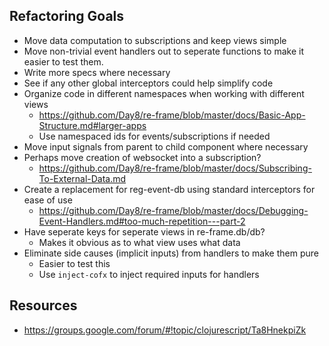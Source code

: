 ## Refactoring Goals

- Move data computation to subscriptions and keep views simple
- Move non-trivial event handlers out to seperate functions to make it
  easier to test them.
- Write more specs where necessary
- See if any other global interceptors could help simplify code
- Organize code in different namespaces when working with different views
  - https://github.com/Day8/re-frame/blob/master/docs/Basic-App-Structure.md#larger-apps
  - Use namespaced ids for events/subscriptions if needed
- Move input signals from parent to child component where necessary
- Perhaps move creation of websocket into a subscription?
  - https://github.com/Day8/re-frame/blob/master/docs/Subscribing-To-External-Data.md
- Create a replacement for reg-event-db using standard interceptors for ease of use
  - https://github.com/Day8/re-frame/blob/master/docs/Debugging-Event-Handlers.md#too-much-repetition---part-2
- Have seperate keys for seperate views in re-frame.db/db?
  - Makes it obvious as to what view uses what data
- Eliminate side causes (implicit inputs) from handlers to make them pure
  - Easier to test this
  - Use `inject-cofx` to inject required inputs for handlers


## Resources

- https://groups.google.com/forum/#!topic/clojurescript/Ta8HnekpiZk
